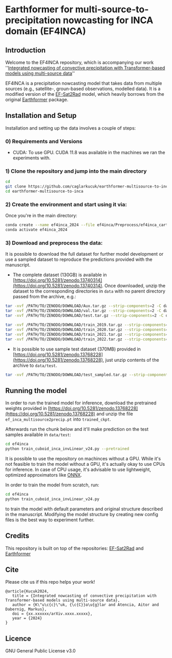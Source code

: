 # Earthformer for multi-source-to-precipitation nowcasting for INCA domain (EF4INCA)

## Introduction

Welcome to the EF4INCA repository, which is accompanying our work ''[Integrated nowcasting of convective precipitation with Transformer-based models using multi-source data](https://doi.org/XXXXXXX)''

EF4INCA is a precipitation nowcasting model that takes data from multiple sources (e.g., satellite-, groun-based observations, modelled data). It is a modified version of the [EF-Sat2Rad](https://github.com/caglarkucuk/earthformer-satellite-to-radar/) model, which heavily borrows from the original [Earthformer](https://github.com/amazon-science/earth-forecasting-transformer) package. 

## Installation and Setup

Installation and setting up the data involves a couple of steps:

### 0) Requirements and Versions
- CUDA: To use GPU. CUDA 11.8 was available in the machines we ran the experiments with. 

### 1) Clone the repository and jump into the main directory
```bash
cd
git clone https://github.com/caglarkucuk/earthformer-multisource-to-inca
cd earthformer-multisource-to-inca
```

### 2) Create the environment and start using it via:
Once you're in the main directory:
```bash
conda create --name ef4inca_2024 --file ef4inca/Preprocess/ef4inca_carto.txt
conda activate ef4inca_2024
```

### 3) Download and preprocess the data:
It is possible to download the full dataset for further model development or use a sampled dataset to reproduce the predictions provided with the manuscript.



- The complete dataset (130GB) is available in [https://doi.org/10.5281/zenodo.13740314](https://doi.org/10.5281/zenodo.13740314). Once downloaded, unzip the dataset to the corresponding directories in `data` with no parent directory passed from the archive, e.g.:
```bash
tar -xvf /PATH/TO/ZENODO/DOWNLOAD/Aux.tar.gz --strip-components=2 -C data/Aux/
tar -xvf /PATH/TO/ZENODO/DOWNLOAD/val.tar.gz --strip-components=2 -C data/val/
tar -xvf /PATH/TO/ZENODO/DOWNLOAD/test.tar.gz --strip-components=2 -C data/test/

tar -xvf /PATH/TO/ZENODO/DOWNLOAD/train_2019.tar.gz --strip-components=3 -C data/train/
tar -xvf /PATH/TO/ZENODO/DOWNLOAD/train_2020.tar.gz --strip-components=3 -C data/train/
tar -xvf /PATH/TO/ZENODO/DOWNLOAD/train_2021.tar.gz --strip-components=3 -C data/train/
tar -xvf /PATH/TO/ZENODO/DOWNLOAD/train_2022.tar.gz --strip-components=3 -C data/train/
``` 

- It is possible to use sample test dataset (370MB) provided in [https://doi.org/10.5281/zenodo.13768228](https://doi.org/10.5281/zenodo.13768228), just unzip contents of the archive to `data/test`.

```bash
tar -xvf /PATH/TO/ZENODO/DOWNLOAD/test_sampled.tar.gz --strip-components=2 -C data/test/
```

## Running the model
In order to run the trained model for inference, download the pretrained weights provided in [https://doi.org/10.5281/zenodo.13768228](https://doi.org/10.5281/zenodo.13768228) and unzip the file `ef_inca_multisource2precip.pt` into `trained_ckpt`. 

Afterwards run the chunk below and it'll make prediction on the test samples available in `data/test`:
```bash
cd ef4inca
python train_cuboid_inca_invLinear_v24.py --pretrained
```
It is possible to use the repository on machinces without a GPU. While it's not feasible to train the model without a GPU, it's actually okay to use CPUs for inference. In case of CPU usage, it's advisable to use lightweight, optimized approximators like [ONNX](https://onnx.ai/).

In order to train the model from scratch, run:
```bash
cd ef4inca
python train_cuboid_inca_invLinear_v24.py
```
to train the model with default parameters and original structure described in the manuscript. Modifying the model structure by creating new config files is the best way to experiment further.

## Credits
This repository is built on top of the repositories: [EF-Sat2Rad](https://github.com/caglarkucuk/earthformer-satellite-to-radar/) and [Earthformer](https://github.com/amazon-science/earth-forecasting-transformer)


## Cite
Please cite us if this repo helps your work!
```
@article{Kucuk2024,
   title = {Integrated nowcasting of convective precipitation with Transformer-based models using multi-source data},
   author = {K\"u\c{c}\"uk, {\c{C}}a\u{g}lar and Atencia, Aitor and Dabernig, Markus},
   doi = {xx.xxxxxx/arXiv.xxxx.xxxxx},
   year = {2024}
}
``` 

## Licence
GNU General Public License v3.0
